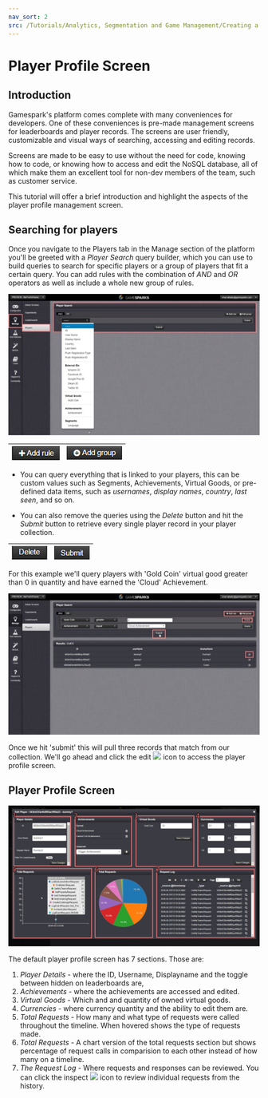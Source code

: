 ```yaml
---
nav_sort: 2
src: /Tutorials/Analytics, Segmentation and Game Management/Creating a Player Profile Screen.md
---
```


# Player Profile Screen

## Introduction

Gamespark's platform comes complete with many conveniences for developers. One of these conveniences is pre-made management screens for leaderboards and player records. The screens are user friendly, customizable and visual ways of searching, accessing and editing records.

Screens are made to be easy to use without the need for code, knowing how to code, or knowing how to access and edit the NoSQL database, all of which make them an excellent tool for non-dev members of the team, such as customer service.

This tutorial will offer a brief introduction and highlight the aspects of the player profile management screen.

## Searching for players

Once you navigate to the Players tab in the Manage section of the platform you'll be greeted with a *Player Search* query builder, which you can use to build queries to search for specific players or a group of players that fit a certain query. You can add rules with the combination of *AND* and *OR* operators as well as include a whole new group of rules.

![](img/PlayerProfileScreen/1.jpg)


|  ![](img/PlayerProfileScreen/2.png)  | ![](img/PlayerProfileScreen/3.png)    |
|---|---|

* You can query everything that is linked to your players, this can be custom values such as Segments, Achievements, Virtual Goods, or pre-defined data items, such as *usernames*, *display names*, *country*, *last seen*, and so on.

* You can also remove the queries using the *Delete* button and hit the *Submit* button to retrieve every single player record in your player collection.

|  ![](img/PlayerProfileScreen/4.png)  | ![](img/PlayerProfileScreen/5.png)    |
|---|---|

For this example we'll query players with 'Gold Coin' virtual good greater than 0 in quantity and have earned the 'Cloud' Achievement.

![](img/PlayerProfileScreen/6.jpg)

Once we hit 'submit' this will pull three records that match from our collection. We'll go ahead and click the edit ![](/img/fa/edit.png) icon to access the player profile screen.



## Player Profile Screen

![](img/PlayerProfileScreen/8.png)

The default player profile screen has 7 sections. Those are:

1. *Player Details* - where the ID, Username, Displayname and the toggle between hidden on leaderboards are,
2. *Achievements* - where the achievements are accessed and edited.
3. *Virtual Goods* - Which and and quantity of owned virtual goods.
4. *Currencies* - where currency quantity and the ability to edit them are.
5. *Total Requests* - How many and what type of requests were called throughout the timeline. When hovered shows the type of requests made.
6. *Total Requests* - A chart version of the total requests section but shows percentage of request calls in comparision to each other instead of how many on a timeline.
7. *The Request Log* - Where requests and responses can be reviewed. You can click the inspect ![](/img/fa/search.png) icon to review individual requests from the history.
